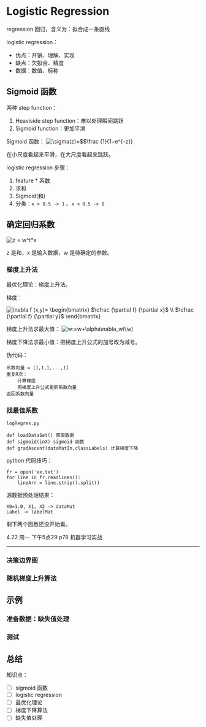 # Logistic Regression

regression 回归，含义为：拟合成一条直线

logistic regression：

- 优点：开销、理解、实现
- 缺点：欠拟合、精度
- 数据：数值、标称

## Sigmoid 函数

两种 step function：

1. Heaviside step function：难以处理瞬间跳跃
2. Sigmoid function：更加平滑

Sigmoid 函数： <img src="https://latex.codecogs.com/gif.latex?\inline&space;\dpi{150}&space;\bg_white&space;\sigma(z)=$$\frac&space;{1}{1&plus;e^{-z}}" title="\sigma(z)=$$\frac {1}{1+e^{-z}}" />


在小尺度看起来平滑，在大尺度看起来跳跃。


logistic regression 步骤：

1. feature * 系数
2. 求和
3. Sigmoid(和)
4. 分类：`x > 0.5 -> 1` 、`x < 0.5 -> 0`

## 确定回归系数

<img src="https://latex.codecogs.com/gif.latex?\inline&space;\dpi{150}&space;\bg_white&space;z&space;=&space;w^t*x" title="z = w^t*x" />

z 是和，x 是输入数据，w 是待确定的参数。

### 梯度上升法

最优化理论：梯度上升法。

梯度：

<img src="https://latex.codecogs.com/gif.latex?\inline&space;\dpi{150}&space;\bg_white&space;\nabla&space;f&space;(x,y)=&space;\begin{bmatrix}&space;$\cfrac&space;{\partial&space;f}&space;{\partial&space;x}$&space;\\&space;$\cfrac&space;{\partial&space;f}&space;{\partial&space;y}$&space;\end{bmatrix}" title="\nabla f (x,y)= \begin{bmatrix} $\cfrac {\partial f} {\partial x}$ \\ $\cfrac {\partial f} {\partial y}$ \end{bmatrix}" />

梯度上升法求最大值： <img src="https://latex.codecogs.com/gif.latex?\inline&space;\dpi{150}&space;\bg_white&space;w:=w&plus;\alpha\nabla_wf(w)" title="w:=w+\alpha\nabla_wf(w)" />

梯度下降法求最小值：把梯度上升公式的加号改为减号。


伪代码：

```
系数向量 = [1,1,1,...,1]
重复R次：
    计算梯度
    用梯度上升公式更新系数向量
返回系数向量
```

### 找最佳系数

```
logRegres.py

def loadDataSet() 获取数据
def sigmoid(inX) sigmoid 函数
def gradAscent(dataMatIn,classLabels) 计算梯度下降
```

python 代码技巧：

```
fr = open('xx.txt')
for line in fr.readlines():
    lineArr = line.strip().split()
```

源数据预处理结果：

```
X0=1.0, X1, X2 -> dataMat
Label -> labelMat
```

剩下两个函数还没开始看。

4.22 周一 下午5点29 p78 机器学习实战

---

### 决策边界图

### 随机梯度上升算法

## 示例

### 准备数据：缺失值处理

### 测试

## 总结

知识点：

- [ ] sigmoid 函数
- [ ] logistic regression
- [ ] 最优化理论
- [ ] 梯度下降算法
- [ ] 缺失值处理